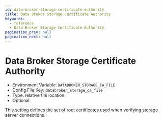 ```yaml
---
id: data-broker-storage-certificate-authority
title: Data Broker Storage Certificate Authority
keywords:
  - reference
  - Data Broker Storage Certificate Authority
pagination_prev: null
pagination_next: null
---
```


# Data Broker Storage Certificate Authority

- Environment Variable: `DATABROKER_STORAGE_CA_FILE`
- Config File Key: `databroker_storage_ca_file`
- Type: relative file location
- Optional

This setting defines the set of root certificates used when verifying storage server connections.
